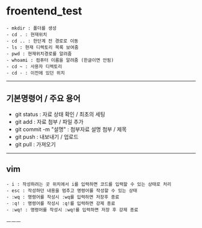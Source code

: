 <!-- 프론트엔드 git cli 복습하기 -->
# froentend_test

```cli 용어
- mkdir : 폴더를 생성
- cd . : 현재위치
- cd .. : 한단계 전 경로로 이동
- ls : 현재 디렉토리 목록 보여줌
- pwd : 현재위치경로를 알려줌
- whoami : 컴퓨터 이름을 알려줌 (한글이면 안됨)
- cd ~ : 사용자 디렉토리
- cd - : 이전에 있던 위치
```

---
## 기본명령어 / 주요 용어
- git status : 자료 상태 확인 / 최초의 세팅
- git add : 자료 첨부 / 파일 추가
- git commit -m "설명" : 첨부자료 설명 첨부 / 제목
- git push : 내보내기 / 업로드
- git pull : 가져오기
---

## vim 
  ``` vim
  - i : 작성하려는 곳 위치에서 i를 입력하면 코드를 입력할 수 있는 상태로 처리
  - esc : 작성하던 내용을 멈추고 명령어를 작성할 수 있는 상태
  - :wq : 명령어를 작성시 :wq를 입력하면 저장후 종료
  - :q! : 명령어를 작성시 :q!를 입력하면 강제 종료
  - :wq! : 명령어를 작성시 :wq!를 입력하면 저장 후 강제 종료
  ```

ㅡㅡㅡ
